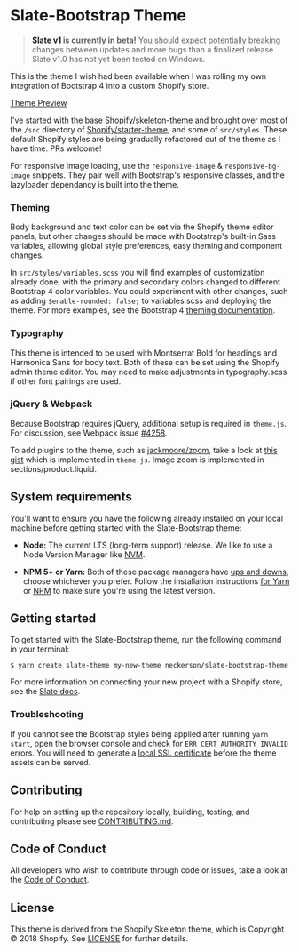 # Slate-Bootstrap Theme

> **[Slate v1](https://github.com/Shopify/slate) is currently in beta!** You should expect potentially breaking changes between updates and more bugs than a finalized release. Slate v1.0 has not yet been tested on Windows.

This is the theme I wish had been available when I was rolling my own integration of Bootstrap 4 into a custom Shopify store.

[Theme Preview](https://slate-bootstrap-theme.myshopify.com)

I've started with the base [Shopify/skeleton-theme](https://github.com/Shopify/starter-theme) and brought over most of the ```/src``` directory of [Shopify/starter-theme](https://github.com/Shopify/skeleton-theme), and some of ```src/styles```. These default Shopify styles are being gradually refactored out of the theme as I have time. PRs welcome!

For responsive image loading, use the ```responsive-image``` & ```responsive-bg-image``` snippets. They pair well with Bootstrap's responsive classes, and the lazyloader dependancy is built into the theme.

### Theming

Body background and text color can be set via the Shopify theme editor panels,
but other changes should be made with Bootstrap's built-in Sass variables,
allowing global style preferences, easy theming and component changes.

In ```src/styles/variables.scss``` you will find examples of customization
already done, with the primary and secondary colors changed to different
Bootstrap 4 color variables. You could experiment with other changes, such as
adding ```$enable-rounded: false;``` to variables.scss and deploying the
theme. For more examples, see the Bootstrap 4 [theming
documentation](https://getbootstrap.com/docs/4.0/getting-started/theming/).

### Typography

This theme is intended to be used with Montserrat Bold for headings and Harmonica Sans for body text. Both of these can be set using the Shopify admin theme editor. You may need to make adjustments in typography.scss if other font pairings are used.

### jQuery & Webpack
Because Bootstrap requires jQuery, additional setup is required in ```theme.js```. For discussion, see Webpack issue [#4258](https://github.com/webpack/webpack/issues/4258).

To add plugins to the theme, such as [jackmoore/zoom](https://github.com/jackmoore/zoom), take a look at [this gist](https://gist.github.com/neckerson/fd24e76e5c3f38d5aef83baadd09d28b) which is implemented in ```theme.js```. Image zoom is implemented in sections/product.liquid.

## System requirements

You'll want to ensure you have the following already installed on your local machine before getting started with the Slate-Bootstrap theme:

* **Node:** The current LTS (long-term support) release. We like to use a Node Version Manager like [NVM](https://github.com/creationix/nvm).

* **NPM 5+ or Yarn:** Both of these package managers have [ups and downs](https://blog.risingstack.com/yarn-vs-npm-node-js-package-managers/), choose whichever you prefer. Follow the installation instructions [for Yarn](https://yarnpkg.com/en/docs/install) or [NPM](https://www.npmjs.com/get-npm) to make sure you're using the latest version.

## Getting started

To get started with the Slate-Bootstrap theme, run the following command in your terminal:

```
$ yarn create slate-theme my-new-theme neckerson/slate-bootstrap-theme
```

For more information on connecting your new project with a Shopify store, see the [Slate docs](https://github.com/Shopify/slate/wiki/3.-Connect-to-your-store).

### Troubleshooting

If you cannot see the Bootstrap styles being applied after running `yarn start`, open the browser console and check for `ERR_CERT_AUTHORITY_INVALID` errors. You will need to generate a [local SSL certificate](https://github.com/Shopify/slate/wiki/4.-Create-a-self-signed-SSL-certificate) before the theme assets can be served.

## Contributing

For help on setting up the repository locally, building, testing, and contributing
please see [CONTRIBUTING.md](https://github.com/neckerson/slate-bootstrap/blob/master/CONTRIBUTING.md).

## Code of Conduct

All developers who wish to contribute through code or issues, take a look at the
[Code of Conduct](https://github.com/neckerson/slate-bootstrap/blob/master/CODE_OF_CONDUCT.md).

## License

This theme is derived from the Shopify Skeleton theme, which is Copyright © 2018 Shopify. See [LICENSE](https://github.com/Shopify/skeleton-theme/blob/master/LICENSE) for further details.
